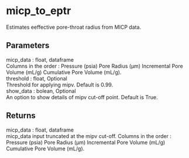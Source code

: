 # micp_to_eptr

  Estimates eeffective pore-throat radius from MICP data.

  Parameters
  ----------
  micp_data : float, dataframe\
      Columns in the order : Pressure (psia)	Pore Radius (µm)	Incremental Pore Volume (mL/g)	Cumulative Pore Volume (mL/g).\
  threshold : float, Optional\
      Threshold for applying mipv. Default is 0.99.\
  show_data : bolean, Optional\
      An option to show details of mipv cut-off point. Default is True.

  Returns
  -------
   micp_data : float, dataframe\
      micp_data input truncated at the mipv cut-off. Columns in the order : Pressure (psia)	Pore Radius (µm)	Incremental Pore Volume (mL/g)	Cumulative Pore Volume (mL/g). 
